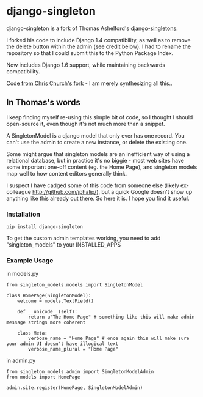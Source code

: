 
# django-singleton

django-singleton is a fork of Thomas Ashelford's [django-singletons](https://github.com/tttallis/django-singletons).

I forked his code to include Django 1.4 compatibility, as well as to remove the delete button within the admin (see credit below).  I had to rename the repository so that I could submit this to the Python Package Index.

Now includes Django 1.6 support, while maintaining backwards compatibility.

[Code from Chris Church's fork](https://github.com/ninemoreminutes/django-singletons/commit/9b231666b9027d3bd1159f3db8bce34701193bdd) - I am merely synthesizing all this..


## In Thomas's words

I keep finding myself re-using this simple bit of code, so I thought I should open-source it, even though it's not much more than a snippet.

A SingletonModel is a django model that only ever has one record. You can't use the admin to create a new instance, or delete the existing one.

Some might argue that singleton models are an inefficient way of using a relational database, but in practice it's no biggie - most web sites have some important one-off content (eg. the Home Page), and  singleton models map well to how content editors generally think.

I suspect I have cadged some of this code from someone else (likely ex-colleague http://github.com/jphalip/), but a quick Google doesn't show up anything like this already out there. So here it is. I hope you find it useful.


### Installation

    pip install django-singleton

To get the custom admin templates working, you need to add "singleton_models" to your INSTALLED_APPS


### Example Usage

in models.py

    from singleton_models.models import SingletonModel

    class HomePage(SingletonModel):
        welcome = models.TextField()

        def __unicode__(self):
            return u"The Home Page" # something like this will make admin message strings more coherent

        class Meta:
            verbose_name = "Home Page" # once again this will make sure your admin UI doesn't have illogical text
            verbose_name_plural = "Home Page"


in admin.py

    from singleton_models.admin import SingletonModelAdmin
    from models import HomePage

    admin.site.register(HomePage, SingletonModelAdmin)
